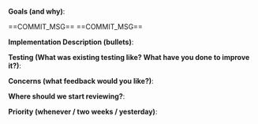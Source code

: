 **Goals (and why)**:
<!-- User-facing outcomes this PR delivers go below -->
==COMMIT_MSG==
==COMMIT_MSG==

**Implementation Description (bullets)**:

**Testing (What was existing testing like?  What have you done to improve it?)**:

**Concerns (what feedback would you like?)**:

**Where should we start reviewing?**:

**Priority (whenever / two weeks / yesterday)**:

<!---
Please remember to:
- Add any necessary release notes (including breaking changes)
- Make sure the documentation is up to date for your change
--->
